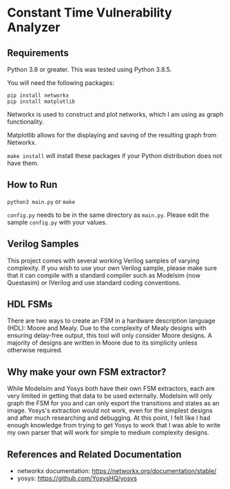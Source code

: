 # Constant Time Vulnerability Analyzer

## Requirements
Python 3.8 or greater. This was tested using Python 3.8.5.

You will need the following packages:
```
pip install networkx
pip install matplotlib
```

Networkx is used to construct and plot networks, which I am using as graph functionality.

Matplotlib allows for the displaying and saving of the resulting graph from Networkx.

```make install``` will install these packages if your Python distribution does not have them.

## How to Run
```python3 main.py``` or ```make```

```config.py``` needs to be in the same directory as ```main.py```. Please edit the sample `config.py` with your values.

## Verilog Samples
This project comes with several working Verilog samples of varying complexity.
If you wish to use your own Verilog sample, please make sure that it can compile with a standard compiler such as Modelsim (now Questasim) or IVerilog and use standard coding conventions.

## HDL FSMs
There are two ways to create an FSM in a hardware description language (HDL): Moore and Mealy. Due to the complexity of Mealy designs with ensuring delay-free output, this tool will only consider Moore designs. A majority of designs are written in Moore due to its simplicity unless otherwise required.

## Why make your own FSM extractor?
While Modelsim and Yosys both have their own FSM extractors, each are very limited in getting that data to be used externally. Modelsim will only graph the FSM for you and can only export the transitions and states as an image. Yosys's extraction would not work, even for the simplest designs and after much researching and debugging. At this point, I felt like I had enough knowledge from trying to get Yosys to work that I was able to write my own parser that will work for simple to medium complexity designs.

## References and Related Documentation
- networkx documentation: https://networkx.org/documentation/stable/
- yosys: https://github.com/YosysHQ/yosys